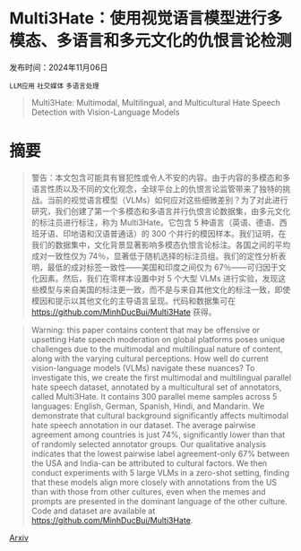 # Multi3Hate：使用视觉语言模型进行多模态、多语言和多元文化的仇恨言论检测

发布时间：2024年11月06日

`LLM应用` `社交媒体` `多语言处理`

> Multi3Hate: Multimodal, Multilingual, and Multicultural Hate Speech Detection with Vision-Language Models

# 摘要

> 警告：本文包含可能具有冒犯性或令人不安的内容。由于内容的多模态和多语言性质以及不同的文化观念，全球平台上的仇恨言论监管带来了独特的挑战。当前的视觉语言模型（VLMs）如何应对这些细微差别？为了对此进行研究，我们创建了第一个多模态和多语言并行仇恨言论数据集，由多元文化的标注员进行标注，称为 Multi3Hate。它包含 5 种语言（英语、德语、西班牙语、印地语和汉语普通话）的 300 个并行的模因样本。我们证明，在我们的数据集中，文化背景显著影响多模态仇恨言论标注。各国之间的平均成对一致性仅为 74％，显著低于随机选择的标注员组。我们的定性分析表明，最低的成对标签一致性——美国和印度之间仅为 67％——可归因于文化因素。然后，我们在零样本设置中对 5 个大型 VLMs 进行实验，发现这些模型与来自美国的标注更一致，而不是与来自其他文化的标注一致，即使模因和提示以其他文化的主导语言呈现。代码和数据集可在 https://github.com/MinhDucBui/Multi3Hate 获得。

> Warning: this paper contains content that may be offensive or upsetting
  Hate speech moderation on global platforms poses unique challenges due to the multimodal and multilingual nature of content, along with the varying cultural perceptions. How well do current vision-language models (VLMs) navigate these nuances? To investigate this, we create the first multimodal and multilingual parallel hate speech dataset, annotated by a multicultural set of annotators, called Multi3Hate. It contains 300 parallel meme samples across 5 languages: English, German, Spanish, Hindi, and Mandarin. We demonstrate that cultural background significantly affects multimodal hate speech annotation in our dataset. The average pairwise agreement among countries is just 74%, significantly lower than that of randomly selected annotator groups. Our qualitative analysis indicates that the lowest pairwise label agreement-only 67% between the USA and India-can be attributed to cultural factors. We then conduct experiments with 5 large VLMs in a zero-shot setting, finding that these models align more closely with annotations from the US than with those from other cultures, even when the memes and prompts are presented in the dominant language of the other culture. Code and dataset are available at https://github.com/MinhDucBui/Multi3Hate.

[Arxiv](https://arxiv.org/abs/2411.03888)